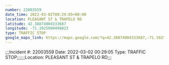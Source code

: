 ```yaml
---
number: 22003559
date_time: 2022-03-02T00:29:05+00:00
location: PLEASANT ST & TRAPELO RD
latitude: 42.38874004333687
longitude: -71.1925999499823
type: TRAFFIC STOP
google_maps_link: https://maps.google.com/?q=42.38874004333687,-71.1925999499823
---
```


;;;Incident #: 22003559   Date: 2022-03-02 00:29:05   Type: TRAFFIC STOP;;;;;;Location: PLEASANT ST & TRAPELO RD;;;

